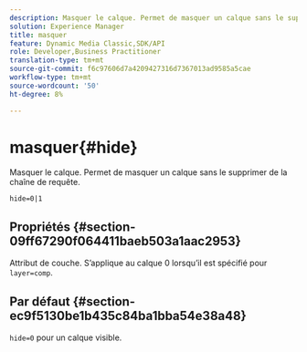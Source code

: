 ```yaml
---
description: Masquer le calque. Permet de masquer un calque sans le supprimer de la chaîne de requête.
solution: Experience Manager
title: masquer
feature: Dynamic Media Classic,SDK/API
role: Developer,Business Practitioner
translation-type: tm+mt
source-git-commit: f6c97606d7a4209427316d7367013ad9585a5cae
workflow-type: tm+mt
source-wordcount: '50'
ht-degree: 8%

---
```



# masquer{#hide}

Masquer le calque. Permet de masquer un calque sans le supprimer de la chaîne de requête.

`hide=0|1`

## Propriétés {#section-09ff67290f064411baeb503a1aac2953}

Attribut de couche. S’applique au calque 0 lorsqu’il est spécifié pour `layer=comp`.

## Par défaut {#section-ec9f5130be1b435c84ba1bba54e38a48}

`hide=0` pour un calque visible.
